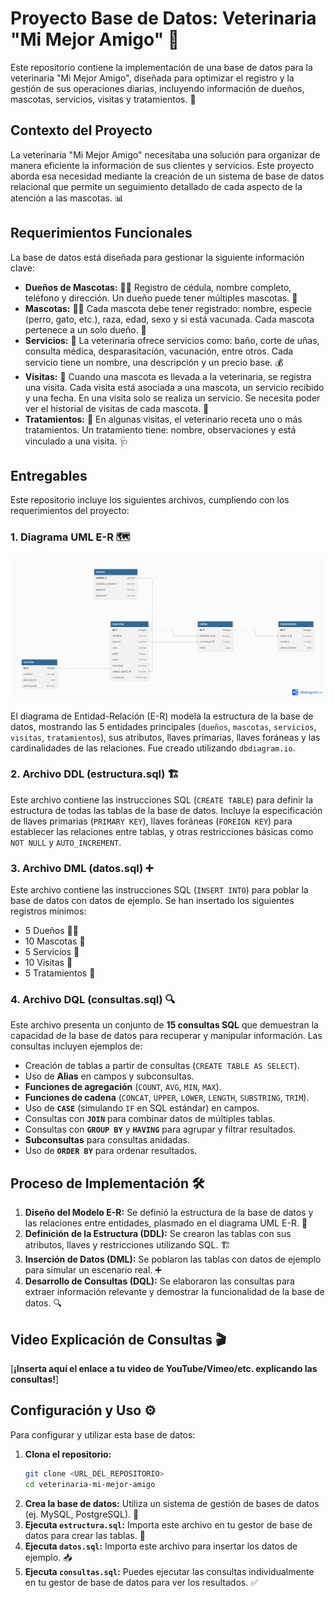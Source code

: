 # Proyecto Base de Datos: Veterinaria "Mi Mejor Amigo" 🐾

Este repositorio contiene la implementación de una base de datos para la veterinaria "Mi Mejor Amigo", diseñada para optimizar el registro y la gestión de sus operaciones diarias, incluyendo información de dueños, mascotas, servicios, visitas y tratamientos. 🏥

## Contexto del Proyecto

La veterinaria "Mi Mejor Amigo" necesitaba una solución para organizar de manera eficiente la información de sus clientes y servicios. Este proyecto aborda esa necesidad mediante la creación de un sistema de base de datos relacional que permite un seguimiento detallado de cada aspecto de la atención a las mascotas. 📊

## Requerimientos Funcionales

La base de datos está diseñada para gestionar la siguiente información clave:

* **Dueños de Mascotas:** 🧑‍🦱 Registro de cédula, nombre completo, teléfono y dirección. Un dueño puede tener múltiples mascotas. 🏡
* **Mascotas:** 🐶🐱 Cada mascota debe tener registrado: nombre, especie (perro, gato, etc.), raza, edad, sexo y si está vacunada. Cada mascota pertenece a un solo dueño. 💉
* **Servicios:** 🛁 La veterinaria ofrece servicios como: baño, corte de uñas, consulta médica, desparasitación, vacunación, entre otros. Cada servicio tiene un nombre, una descripción y un precio base. 💰
* **Visitas:** 📅 Cuando una mascota es llevada a la veterinaria, se registra una visita. Cada visita está asociada a una mascota, un servicio recibido y una fecha. En una visita solo se realiza un servicio. Se necesita poder ver el historial de visitas de cada mascota. 📝
* **Tratamientos:** 💊 En algunas visitas, el veterinario receta uno o más tratamientos. Un tratamiento tiene: nombre, observaciones y está vinculado a una visita. 🩺

## Entregables

Este repositorio incluye los siguientes archivos, cumpliendo con los requerimientos del proyecto:

### 1. Diagrama UML E-R 🗺️

![Diagrama UML E-R](diagrama.png)



El diagrama de Entidad-Relación (E-R) modela la estructura de la base de datos, mostrando las 5 entidades principales (`dueños`, `mascotas`, `servicios`, `visitas`, `tratamientos`), sus atributos, llaves primarias, llaves foráneas y las cardinalidades de las relaciones. Fue creado utilizando `dbdiagram.io`.

### 2. Archivo DDL (estructura.sql) 🏗️

Este archivo contiene las instrucciones SQL (`CREATE TABLE`) para definir la estructura de todas las tablas de la base de datos. Incluye la especificación de llaves primarias (`PRIMARY KEY`), llaves foráneas (`FOREIGN KEY`) para establecer las relaciones entre tablas, y otras restricciones básicas como `NOT NULL` y `AUTO_INCREMENT`.

### 3. Archivo DML (datos.sql) ➕

Este archivo contiene las instrucciones SQL (`INSERT INTO`) para poblar la base de datos con datos de ejemplo. Se han insertado los siguientes registros mínimos:

* 5 Dueños 🧑‍🦱
* 10 Mascotas 🐶
* 5 Servicios 🛁
* 10 Visitas 📅
* 5 Tratamientos 💊

### 4. Archivo DQL (consultas.sql) 🔍

Este archivo presenta un conjunto de **15 consultas SQL** que demuestran la capacidad de la base de datos para recuperar y manipular información. Las consultas incluyen ejemplos de:

* Creación de tablas a partir de consultas (`CREATE TABLE AS SELECT`).
* Uso de **Alias** en campos y subconsultas.
* **Funciones de agregación** (`COUNT`, `AVG`, `MIN`, `MAX`).
* **Funciones de cadena** (`CONCAT`, `UPPER`, `LOWER`, `LENGTH`, `SUBSTRING`, `TRIM`).
* Uso de **`CASE`** (simulando `IF` en SQL estándar) en campos.
* Consultas con **`JOIN`** para combinar datos de múltiples tablas.
* Consultas con **`GROUP BY`** y **`HAVING`** para agrupar y filtrar resultados.
* **Subconsultas** para consultas anidadas.
* Uso de **`ORDER BY`** para ordenar resultados.

## Proceso de Implementación 🛠️

1.  **Diseño del Modelo E-R:** Se definió la estructura de la base de datos y las relaciones entre entidades, plasmado en el diagrama UML E-R. 📝
2.  **Definición de la Estructura (DDL):** Se crearon las tablas con sus atributos, llaves y restricciones utilizando SQL. 🏗️
3.  **Inserción de Datos (DML):** Se poblaron las tablas con datos de ejemplo para simular un escenario real. ➕
4.  **Desarrollo de Consultas (DQL):** Se elaboraron las consultas para extraer información relevante y demostrar la funcionalidad de la base de datos. 🔍

## Video Explicación de Consultas 🎬

\[**¡Inserta aquí el enlace a tu video de YouTube/Vimeo/etc. explicando las consultas!**]

## Configuración y Uso ⚙️

Para configurar y utilizar esta base de datos:

1.  **Clona el repositorio:**
    ```bash
    git clone <URL_DEL_REPOSITORIO>
    cd veterinaria-mi-mejor-amigo
    ```
2.  **Crea la base de datos:** Utiliza un sistema de gestión de bases de datos (ej. MySQL, PostgreSQL). 💾
3.  **Ejecuta `estructura.sql`:** Importa este archivo en tu gestor de base de datos para crear las tablas. 🚀
4.  **Ejecuta `datos.sql`:** Importa este archivo para insertar los datos de ejemplo. 📥
5.  **Ejecuta `consultas.sql`:** Puedes ejecutar las consultas individualmente en tu gestor de base de datos para ver los resultados. ✅
